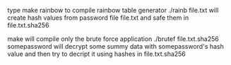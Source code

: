 type make rainbow to compile rainbow table generator
./rainb file.txt will create hash values from password file file.txt and safe them in file.txt.sha256

make will compile only the brute force application
./brutef file.txt.sha256 somepassword will decrypt some summy data with somepassword's hash value and then try to decript it using hashes in file.txt.sha256
